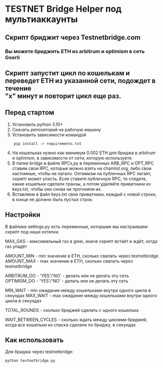 # TESTNET Bridge Helper под мультиаккаунты
## Скрипт бриджит через Testnetbridge.com
### Вы можете бриджить ETH из arbitrum и optimism в сеть Goerli

Скрипт запустит цикл по кошелькам и переведет ETH из указанной сети, подождет в течение   
"х" минут и повторит цикл еще раз.
---
## Перед стартом ##

1. Установить python 3.10+
2. Скачать репозиторий на рабочую машину
3. Установить зависимости командой
```commandline
    pip install -r requirements.txt
```
4. На кошельках нужно как минимум 0.002 ETH для бриджа в arbitrum и optimism, в зависимости от сети, которую используете.
5. В папке bridge в файле RPCs,py в переменных ARB_RPC и OPT_RPC ставим свои RPC, которые можно взять на chainlist.org, либо свои кастомные,
чтобы не лагало. Оптимизм на публичных RPC лагает, скрипт может упасть. Если ставите публичную RPC, то следите, какие кошельки сделали транзы, а потом
удаляйте приватники из keys.txt, чтобы они снова не прогоняли их.
6. Вставляем в файл keys.txt свои приватники, каждый с новой строки, в конце не должно быть пустых строк.
## Настройки ##
В файлике settings.py есть переменные, которыми мы настраиваем скрипт под наши хотелки.

MAX_GAS - максимальный газ в gwei, иначе скрипт встаёт и ждёт, когда газ упадёт

AMOUNT_MIN - min значение в ETH, сколько свапать через testnetbridge
AMOUNT_MAX - max значение в ETH, сколько свапать через testnetbridge

ARBITRUM_DO - 'YES'/'NO' - делать или не делать эту сеть
OPTIMISM_DO - 'YES'/'NO' - делать или не делать эту сеть


MIN_WAIT - min ожидание между кошельками внутри одного цикла в секундах
MAX_WAIT - max ожидание между кошельками внутри одного цикла в секундах

TOTAL_ROUNDS - сколько бриджей сделать с одного кошелька

WAIT_BETWEEN_CYCLES - сколько ждать между циклами бриджей, когда все кошельки из списка сделали по бриджу, в секундах

## Как использовать ##

Для бриджа через testnetbridge:

  ```
  python testnetbridge.py
  ```
